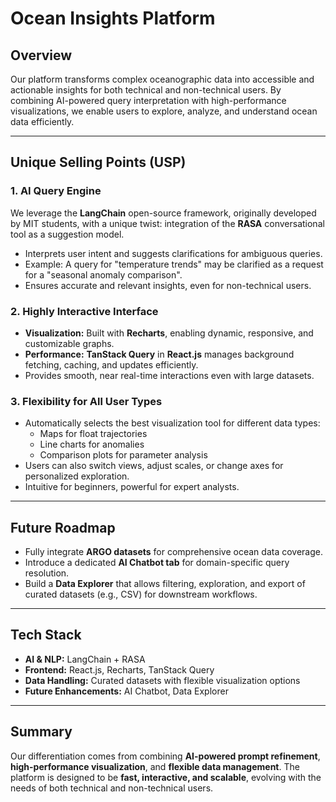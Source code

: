# Ocean Insights Platform

## Overview
Our platform transforms complex oceanographic data into accessible and actionable insights for both technical and non-technical users. By combining AI-powered query interpretation with high-performance visualizations, we enable users to explore, analyze, and understand ocean data efficiently.

---

## Unique Selling Points (USP)

### 1. AI Query Engine
We leverage the **LangChain** open-source framework, originally developed by MIT students, with a unique twist: integration of the **RASA** conversational tool as a suggestion model.  
- Interprets user intent and suggests clarifications for ambiguous queries.  
- Example: A query for "temperature trends" may be clarified as a request for a "seasonal anomaly comparison".  
- Ensures accurate and relevant insights, even for non-technical users.

### 2. Highly Interactive Interface
- **Visualization:** Built with **Recharts**, enabling dynamic, responsive, and customizable graphs.  
- **Performance:** **TanStack Query** in **React.js** manages background fetching, caching, and updates efficiently.  
- Provides smooth, near real-time interactions even with large datasets.

### 3. Flexibility for All User Types
- Automatically selects the best visualization tool for different data types:
  - Maps for float trajectories
  - Line charts for anomalies
  - Comparison plots for parameter analysis  
- Users can also switch views, adjust scales, or change axes for personalized exploration.  
- Intuitive for beginners, powerful for expert analysts.

---

## Future Roadmap
- Fully integrate **ARGO datasets** for comprehensive ocean data coverage.  
- Introduce a dedicated **AI Chatbot tab** for domain-specific query resolution.  
- Build a **Data Explorer** that allows filtering, exploration, and export of curated datasets (e.g., CSV) for downstream workflows.

---

## Tech Stack
- **AI & NLP:** LangChain + RASA  
- **Frontend:** React.js, Recharts, TanStack Query  
- **Data Handling:** Curated datasets with flexible visualization options  
- **Future Enhancements:** AI Chatbot, Data Explorer

---

## Summary
Our differentiation comes from combining **AI-powered prompt refinement**, **high-performance visualization**, and **flexible data management**. The platform is designed to be **fast, interactive, and scalable**, evolving with the needs of both technical and non-technical users.

